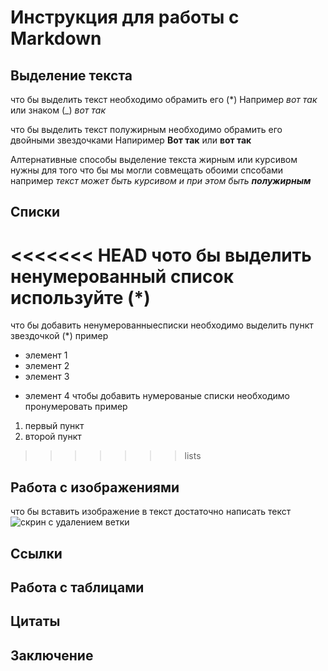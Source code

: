 # Инструкция для работы с Markdown

## Выделение текста
что бы выделить текст необходимо обрамить его (*) Например *вот так*
или знаком (_) _вот так_

что бы выделить текст полужирным необходимо обрамить его двойными звездочками Напиример **Вот так** или __вот так__

Алтернативные способы выделение текста жирным или курсивом нужны для того что бы мы могли совмещать обоими спсобами
например _текст может быть курсивом и при этом быть **полужирным**_
## Списки

<<<<<<< HEAD
чото бы выделить ненумерованный список используйте (*)
=======
что бы добавить ненумерованныесписки необходимо выделить пункт звездочкой (*)
пример

* элемент 1
* элемент 2
* элемент 3 
+ элемент 4
чтобы добавить нумерованые списки необходимо пронумеровать
пример
1. первый пункт
2. второй пункт
>>>>>>> lists

## Работа с изображениями

что бы вставить изображение в текст достаточно написать текст ![скрин с удалением ветки](dv.png)

## Ссылки

## Работа с таблицами

## Цитаты

## Заключение
